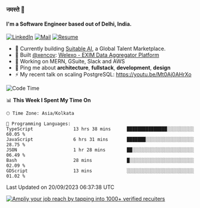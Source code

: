 ### नमस्ते 🙏

#### I'm a Software Engineer based out of Delhi, India.

[![LinkedIn](https://img.shields.io/badge/linkedin-%230077B5.svg)](https://linkedin.com/in/sambhav2612)
[![Mail](https://img.shields.io/badge/gmail-D14836)](mailto:sambhavjain2612@gmail.com)
[![Resume](https://img.shields.io/badge/resume-%23#FFFF00.svg)](https://mega.nz/file/IjA3yaoB#BFfQg1-aKva0piAd_wWs8Hf5dlnYRQ2ZkwtYwNMzBhA)

- 🏢 Currently building [Suitable AI](https://suitable.ai), a Global Talent Marketplace.
- 💅 Built [@xencov](https://github.com/xencov): [Welexo - EXIM Data Aggregator Platform](https://welexo.com)
- 🌱 Working on MERN, GSuite, Slack and AWS
- 💬 Ping me about **architecture**, **fullstack**, **development**, **design**
- ⚡️ My recent talk on scaling PostgreSQL: https://youtu.be/Mt0Aj0AHrXo

<!--START_SECTION:waka-->
![Code Time](http://img.shields.io/badge/Code%20Time-3%2C715%20hrs%2052%20mins-blue)

📊 **This Week I Spent My Time On** 

```text
🕑︎ Time Zone: Asia/Kolkata

💬 Programming Languages: 
TypeScript               13 hrs 38 mins      ███████████████░░░░░░░░░░   60.05 % 
JavaScript               6 hrs 31 mins       ███████░░░░░░░░░░░░░░░░░░   28.75 % 
JSON                     1 hr 28 mins        ██░░░░░░░░░░░░░░░░░░░░░░░   06.49 % 
Bash                     28 mins             █░░░░░░░░░░░░░░░░░░░░░░░░   02.09 % 
GDScript                 13 mins             ░░░░░░░░░░░░░░░░░░░░░░░░░   01.02 % 
```


 Last Updated on 20/09/2023 06:37:38 UTC
<!--END_SECTION:waka-->

[![Ampliy your job reach by tapping into 1000+ verified recuiters](https://user-images.githubusercontent.com/19583619/212717528-45b497fd-e886-4452-90fe-93829667bd63.png)](https://suitable.ai)

